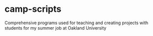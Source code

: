 # camp-scripts
Comprehensive programs used for teaching and creating projects with students for my summer job at Oakland University
